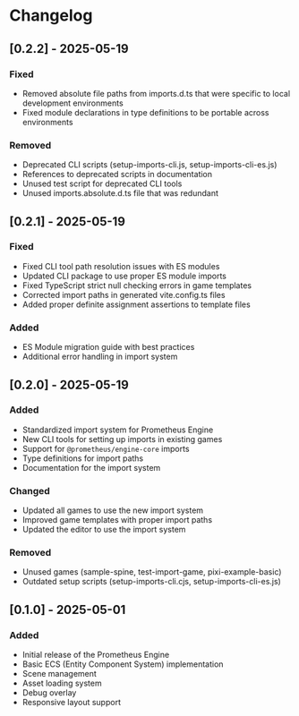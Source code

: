 # Changelog

## [0.2.2] - 2025-05-19

### Fixed

- Removed absolute file paths from imports.d.ts that were specific to local development environments
- Fixed module declarations in type definitions to be portable across environments

### Removed

- Deprecated CLI scripts (setup-imports-cli.js, setup-imports-cli-es.js)
- References to deprecated scripts in documentation
- Unused test script for deprecated CLI tools
- Unused imports.absolute.d.ts file that was redundant

## [0.2.1] - 2025-05-19

### Fixed

- Fixed CLI tool path resolution issues with ES modules
- Updated CLI package to use proper ES module imports
- Fixed TypeScript strict null checking errors in game templates
- Corrected import paths in generated vite.config.ts files
- Added proper definite assignment assertions to template files

### Added

- ES Module migration guide with best practices
- Additional error handling in import system

## [0.2.0] - 2025-05-19

### Added

- Standardized import system for Prometheus Engine
- New CLI tools for setting up imports in existing games
- Support for `@prometheus/engine-core` imports
- Type definitions for import paths
- Documentation for the import system

### Changed

- Updated all games to use the new import system
- Improved game templates with proper import paths
- Updated the editor to use the import system

### Removed

- Unused games (sample-spine, test-import-game, pixi-example-basic)
- Outdated setup scripts (setup-imports-cli.cjs, setup-imports-cli-es.js)

## [0.1.0] - 2025-05-01

### Added

- Initial release of the Prometheus Engine
- Basic ECS (Entity Component System) implementation
- Scene management
- Asset loading system
- Debug overlay
- Responsive layout support
